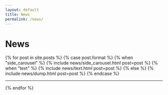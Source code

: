 ```yaml
---
layout: default
title: News
permalink: /news/
---
```


<h1 class="news-title">News</h1>

<div class="news-container">
  {% for post in site.posts %}
    {% case post.format %}
      {% when "side_carousel" %}
        {% include news/side_carousel.html post=post %}
      {% when "text" %}
        {% include news/text.html post=post %}
      {% else %}
        {% include news/dump.html post=post %}
    {% endcase %}
    <hr class="post-divider">
  {% endfor %}
</div>